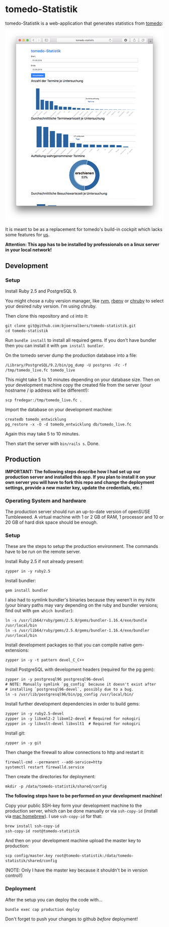 # tomedo-Statistik

tomedo-Statistik is a web-application that generates statistics from
[tomedo](https://www.tomedo.de):

![Browser with tomedo-Statistik](public/browser.png?raw=true 'Browser with tomedo-Statistik')

It is meant to be as a replacement for tomedo's build-in cockpit which
lacks some features for [us](http://radiologie-lippstadt.de).

**Attention: This app has to be installed by professionals on a linux server in
your local network!**

## Development

### Setup

Install Ruby 2.5 and PostgreSQL 9.

You might chose a ruby version manager, like
[rvm](https://rvm.io),
[rbenv](https://github.com/rbenv/rbenv) or
[chruby](https://github.com/postmodern/chruby) to select your desired ruby version.
I'm using chruby.

Then clone this repository and `cd` into it:

    git clone git@github.com:bjoernalbers/tomedo-statistik.git
    cd tomedo-statistik

Run `bundle install` to install all required gems.
If you don't have bundler then you can install it with `gem install bundler`.

On the tomedo server dump the production database into a file:

    /Library/PostgreSQL/9.2/bin/pg_dump -U postgres -Fc -f /tmp/tomedo_live.fc tomedo_live

This might take 5 to 10 minutes depending on your database size.
Then on your development machine copy the created file from the server (your
hostname / ip address will be different!):

    scp fredegar:/tmp/tomedo_live.fc .

Import the database on your development machine:

    createdb tomedo_entwicklung
    pg_restore -x -O -d tomedo_entwicklung db/tomedo_live.fc

Again this may take 5 to 10 minutes.

Then start the server with `bin/rails s`.
Done.

## Production

**IMPORTANT: The following steps describe how I had set up our production
server and installed this app. If you plan to install it on your own server you
will have to fork this repo and change the deployment settings, provide a new
master key, update the credentials, etc.!**

### Operating System and hardware

The production server should run an up-to-date version of openSUSE Tumbleweed.
A virtual machine with 1 or 2 GB of RAM, 1 processor and 10 or 20 GB of hard
disk space should be enough.

### Setup

These are the steps to setup the production environment.
The commands have to be run on the remote server.

Install Ruby 2.5 if not already present:

    zypper in -y ruby2.5

Install bundler:

    gem install bundler

I also had to symlink bundler's binaries because they weren't in my `PATH`
(your binary paths may vary depending on the ruby and bundler versions;
find out with `gem which bundler`):

    ln -s /usr/lib64/ruby/gems/2.5.0/gems/bundler-1.16.4/exe/bundle /usr/local/bin
    ln -s /usr/lib64/ruby/gems/2.5.0/gems/bundler-1.16.4/exe/bundler /usr/local/bin

Install development packages so that you can compile native gem-extensions:

    zypper in -y -t pattern devel_C_C++

Install PostgreSQL with development headers (required for the pg gem):

    zypper in -y postgresql96 postgresql96-devel
    # NOTE: Manually symlink `pg_config` because it doesn't exist after
    # installing `postgresql96-devel`, possibly due to a bug.
    ln -s /usr/lib/postgresql96/bin/pg_config /usr/local/bin/

Install further development dependencies in order to build gems:

    zypper in -y ruby2.5-devel
    zypper in -y libxml2-2 libxml2-devel # Required for nokogiri
    zypper in -y libxslt-devel libxslt1  # Required for nokogiri

Install git:

    zypper in -y git

Then change the firewall to allow connections to http and restart it:

    firewall-cmd --permanent --add-service=http
    systemctl restart firewalld.service

Then create the directories for deployment:

    mkdir -p /data/tomedo-statistik/shared/config

**The following steps have to be performed on your development machine!**

Copy your public SSH-key form your development machine to the production
server, which can be done manually or via `ssh-copy-id` (install via
[mac homebrew](https://brew.sh)).
I use `ssh-copy-id` for that:

    brew install ssh-copy-id
    ssh-copy-id root@tomedo-statistik

And then on your development machine upload the master key to production:

    scp config/master.key root@tomedo-statistik:/data/tomedo-statistik/shared/config

(NOTE: Only I have the master key because it shouldn't be in version control!)

### Deployment

After the setup you can deploy the code with...

    bundle exec cap production deploy

Don't forget to push your changes to github *before* deployment!
